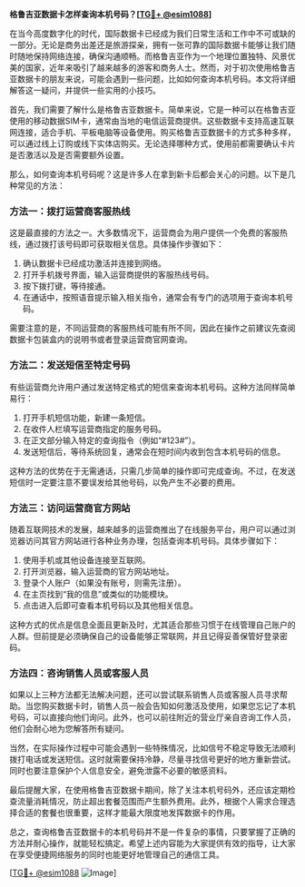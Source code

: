 **格鲁吉亚数据卡怎样查询本机号码？[[TG💪+ @esim1088](https://t.me/s/esim1088)]**

在当今高度数字化的时代，国际数据卡已经成为我们日常生活和工作中不可或缺的一部分。无论是商务出差还是旅游探亲，拥有一张可靠的国际数据卡能够让我们随时随地保持网络连接，确保沟通顺畅。而格鲁吉亚作为一个地理位置独特、风景优美的国家，近年来吸引了越来越多的游客和商务人士。然而，对于初次使用格鲁吉亚数据卡的朋友来说，可能会遇到一些问题，比如如何查询本机号码。本文将详细解答这一疑问，并提供一些实用的小技巧。

首先，我们需要了解什么是格鲁吉亚数据卡。简单来说，它是一种可以在格鲁吉亚使用的移动数据SIM卡，通常由当地的电信运营商提供。这些数据卡支持高速互联网连接，适合手机、平板电脑等设备使用。购买格鲁吉亚数据卡的方式多种多样，可以通过线上订购或线下实体店购买。无论选择哪种方式，使用前都需要确认卡片是否激活以及是否需要额外设置。

那么，如何查询本机号码呢？这是许多人在拿到新卡后都会关心的问题。以下是几种常见的方法：

### 方法一：拨打运营商客服热线
这是最直接的方法之一。大多数情况下，运营商会为用户提供一个免费的客服热线，通过拨打该号码即可获取相关信息。具体操作步骤如下：
1. 确认数据卡已经成功激活并连接到网络。
2. 打开手机拨号界面，输入运营商提供的客服热线号码。
3. 按下拨打键，等待接通。
4. 在通话中，按照语音提示输入相关指令，通常会有专门的选项用于查询本机号码。

需要注意的是，不同运营商的客服热线可能有所不同，因此在操作之前建议先查阅数据卡包装盒内的说明书或者登录运营商官网查询。

### 方法二：发送短信至特定号码
有些运营商允许用户通过发送特定格式的短信来查询本机号码。这种方法同样简单易行：
1. 打开手机短信功能，新建一条短信。
2. 在收件人栏填写运营商指定的服务号码。
3. 在正文部分输入特定的查询指令（例如“#123#”）。
4. 发送短信后，等待系统回复，通常会在短时间内收到包含本机号码的信息。

这种方法的优势在于无需通话，只需几步简单的操作即可完成查询。不过，在发送短信时一定要注意不要误发给其他号码，以免产生不必要的费用。

### 方法三：访问运营商官方网站
随着互联网技术的发展，越来越多的运营商推出了在线服务平台，用户可以通过浏览器访问其官方网站进行各种业务办理，包括查询本机号码。具体步骤如下：
1. 使用手机或其他设备连接至互联网。
2. 打开浏览器，输入运营商的官方网站地址。
3. 登录个人账户（如果没有账号，则需先注册）。
4. 在主页找到“我的信息”或类似的功能模块。
5. 点击进入后即可查看本机号码以及其他相关信息。

这种方式的优点是信息全面且更新及时，尤其适合那些习惯于在线管理自己账户的人群。但前提是必须确保自己的设备能够正常联网，并且记得妥善保管好登录密码。

### 方法四：咨询销售人员或客服人员
如果以上三种方法都无法解决问题，还可以尝试联系销售人员或客服人员寻求帮助。当您购买数据卡时，销售人员一般会告知如何激活及使用，如果您忘记了本机号码，可以直接向他们询问。此外，也可以前往附近的营业厅亲自咨询工作人员，他们会耐心地为您解答所有疑问。

当然，在实际操作过程中可能会遇到一些特殊情况，比如信号不稳定导致无法顺利拨打电话或发送短信。这时就需要保持冷静，尽量寻找信号更好的地方重新尝试。同时也要注意保护个人信息安全，避免泄露不必要的敏感资料。

最后提醒大家，在使用格鲁吉亚数据卡期间，除了关注本机号码外，还应该定期检查流量消耗情况，防止超出套餐范围而产生额外费用。此外，根据个人需求合理选择合适的套餐也很重要，这样才能最大限度地发挥数据卡的作用。

总之，查询格鲁吉亚数据卡的本机号码并不是一件复杂的事情，只要掌握了正确的方法并耐心操作，就能轻松搞定。希望上述内容能为大家提供有效的指导，让大家在享受便捷网络服务的同时也能更好地管理自己的通信工具。

[[TG💪+ @esim1088](https://t.me/s/esim1088) ![Image](https://i.postimg.cc/4NQfJmqS/Snipaste-2025-05-13-00-14-12.png)]